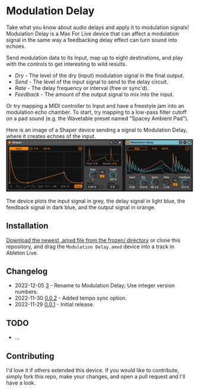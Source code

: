 # Modulation Delay

Take what you know about audio delays and apply it to modulation signals! Modulation Delay is a Max For Live device that can affect a modulation signal in the same way a feedbacking delay effect can turn sound into echoes.

Send modulation data to its Input, map up to eight destinations, and play with the controls to get interesting to wild results.

* *Dry* - The level of the dry (input) modulation signal in the final output.
* *Send* - The level of the input signal to send to the delay circuit.
* *Rate* - The delay frequency or interval (free or sync'd).
* *Feedback* - The amount of the output signal to mix into the input.

Or try mapping a MIDI controller to Input and have a freestyle jam into an modulation echo chamber. To start, try mapping to a low-pass filter cutoff on a pad sound (e.g. the Wavetable preset named "Spacey Ambient Pad").

Here is an image of a Shaper device sending a signal to Modulation Delay, where it creates echoes of the input.
![How it Looks](images/device.gif)

The device plots the input signal in grey, the delay signal in light blue, the feedback signal in dark blue, and the output signal in orange.

## Installation

[Download the newest .amxd file from the frozen/ directory](https://github.com/zsteinkamp/m4l-Modulation-Delay/raw/main/frozen/Modulation%20Delay%20v3.amxd) or clone this repository, and drag the `Modulation Delay.amxd` device into a track in Ableton Live.

## Changelog

* 2022-12-05 [3](https://github.com/zsteinkamp/m4l-Modulation-Delay/raw/main/frozen/Modulation%20Delay%20v3.amxd) - Rename to Modulation Delay; Use integer version numbers.
* 2022-11-30 [0.0.2](https://github.com/zsteinkamp/m4l-zs-AutomationDelay/raw/main/frozen/AutomationDelay-0.0.2.amxd) - Added tempo sync option.
* 2022-11-29 [0.0.1](https://github.com/zsteinkamp/m4l-zs-AutomationDelay/raw/main/frozen/AutomationDelay-0.0.1.amxd) - Initial release.

## TODO

* ...

## Contributing

I'd love it if others extended this device. If you would like to contribute, simply fork this repo, make your changes, and open a pull request and I'll have a look.
